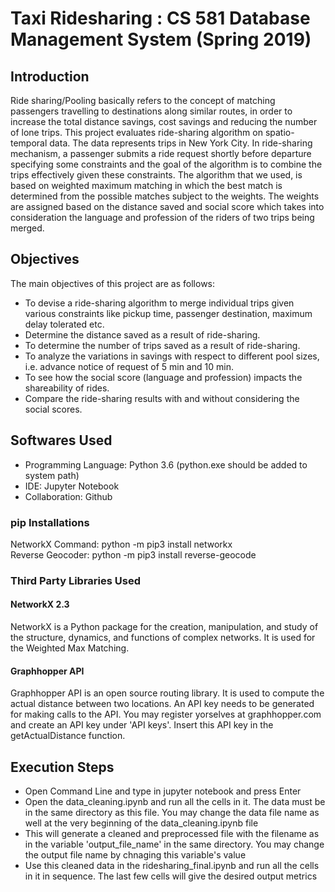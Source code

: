 # Taxi Ridesharing : CS 581 Database Management System (Spring 2019)

## Introduction

Ride sharing/Pooling basically refers to the concept of matching
passengers travelling to destinations along similar routes, in order to increase the total distance
savings, cost savings and reducing the number of lone trips.
This project evaluates ride-sharing algorithm on spatio-temporal data. The data represents trips
in New York City. In ride-sharing mechanism, a passenger submits a ride request shortly before
departure specifying some constraints and the goal of the algorithm is to combine the trips
effectively given these constraints. The algorithm that we used, is based on weighted maximum
matching in which the best match is determined from the possible matches subject to the
weights. The weights are assigned based on the distance saved and social score which takes into
consideration the language and profession of the riders of two trips being merged.

## Objectives

The main objectives of this project are as follows:
* To devise a ride-sharing algorithm to merge individual trips given various constraints like
pickup time, passenger destination, maximum delay tolerated etc.
* Determine the distance saved as a result of ride-sharing.
* To determine the number of trips saved as a result of ride-sharing.
* To analyze the variations in savings with respect to different pool sizes, i.e. advance
notice of request of 5 min and 10 min.
* To see how the social score (language and profession) impacts the shareability of rides.
* Compare the ride-sharing results with and without considering the social scores.

## Softwares Used

* Programming Language: Python 3.6 (python.exe should be added to system path)
* IDE: Jupyter Notebook
* Collaboration: Github

### pip Installations  
  NetworkX Command: python -m pip3 install networkx<br/>
  Reverse Geocoder: python -m pip3 install reverse-geocode

### Third Party Libraries Used
#### NetworkX 2.3
NetworkX is a Python package for the creation, manipulation, and study of the structure,
dynamics, and functions of complex networks. It is used for the Weighted Max Matching.
#### Graphhopper API
Graphhopper API is an open source routing library. It is used to compute the actual distance
between two locations. An API key needs to be generated for making calls to the API. You may register yorselves at graphhopper.com and create an API key under 'API keys'. Insert this API key in the getActualDistance function.

## Execution Steps

* Open Command Line and type in jupyter notebook and press Enter
* Open the data_cleaning.ipynb and run all the cells in it. The data must be in the same directory as this file. You may change the data file name as well at the very beginning of the data_cleaning.ipynb file
* This will generate a cleaned and preprocessed file with the filename as in the variable 'output_file_name' in the same directory. You may change the output file name by chnaging this variable's value
* Use this cleaned data in the ridesharing_final.ipynb and run all the cells in it in sequence. The last few cells will give the desired output metrics

